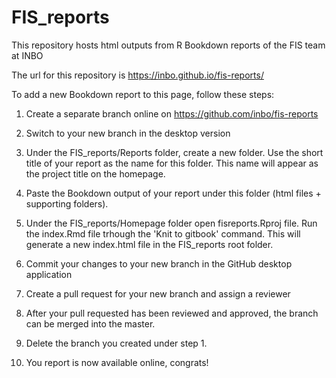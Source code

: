 # FIS_reports

This repository hosts html outputs from R Bookdown reports of the FIS team at INBO

The url for this repository is https://inbo.github.io/fis-reports/


To add a new Bookdown report to this page, follow these steps:

1. Create a separate branch online on https://github.com/inbo/fis-reports

2. Switch to your new branch in the desktop version

3. Under the FIS_reports/Reports folder, create a new folder. Use the short title of your report as the name for this folder.
This name will appear as the project title on the homepage.

4. Paste the Bookdown output of your report under this folder (html files + supporting folders).

5. Under the FIS_reports/Homepage folder open fisreports.Rproj file. Run the index.Rmd file trhough the 'Knit to gitbook' command.
This will generate a new index.html file in the FIS_reports root folder.

6. Commit your changes to your new branch in the GitHub desktop application

7. Create a pull request for your new branch and assign a reviewer

8. After your pull requested has been reviewed and approved, the branch can be merged into the master.

9. Delete the branch you created under step 1.

10. You report is now available online, congrats!